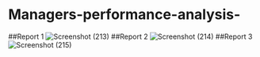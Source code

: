 # Managers-performance-analysis-
##Report 1
![Screenshot (213)](https://user-images.githubusercontent.com/88962354/178142921-ec618711-8197-49d7-9e45-9b88985a58e6.png)
##Report 2
![Screenshot (214)](https://user-images.githubusercontent.com/88962354/178142940-97645f54-6520-49e2-a78d-f4941cbb12b3.png)
##Report 3
![Screenshot (215)](https://user-images.githubusercontent.com/88962354/178142943-b71b4b21-c328-41e3-bde0-666f132edfa5.png)
